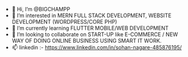 - 👋 Hi, I’m @BIGCHAMPP
- 👀 I’m interested in MERN FULL STACK DEVELOPMENT, WEBSITE DEVELOPMENT (WORDPRESS/CORE PHP)
- 🌱 I’m currently learning FLUTTER MOBILE/WEB DEVELOPMENT
- 💞️ I’m looking to collaborate on START-UP like E-COMMERCE / NEW WAY OF DOING ONLINE BUSINESS USING SMART IT WORK.
- 📫 linkedin :- https://www.linkedin.com/in/sohan-nagare-485876195/
      

<!---
BIGCHAMPP/BIGCHAMPP is a ✨ special ✨ repository because its `README.md` (this file) appears on your GitHub profile.
You can click the Preview link to take a look at your changes.
--->
